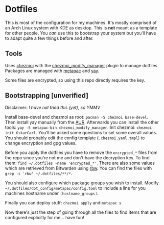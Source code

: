 # Dotfiles

This is most of the configuration for my machines.
It's mostly comprised of an Arch Linux system with KDE as desktop.
This is **not** meant as a template for other people.
You _can_ use this to bootstrap your system but you'll have to adapt quite a few things before and after.

## Tools

Uses [chezmoi](https://www.chezmoi.io/) with the [chezmoi_modify_manager](https://vorpalblade.github.io/chezmoi_modify_manager/index.html) plugin to manage dotfiles.
Packages are managed with [metapac](https://github.com/ripytide/metapac) and [yay](https://github.com/Jguer/yay).

Some files are encrypted, so using this repo directly requires the key.

## Bootstrapping \[unverified\]

Disclaimer: _I have not tried this (yet), so YMMV_

Install base-devel and chezmoi as root: `pacman -S chezmoi base-devel`.
Then install yay manually from the [AUR](https://aur.archlinux.org/packages/yay-bin).
Afterwards you can install the other tools: `yay -S metapac-bin chezmoi_modify_manager`.
Init chezmoi: `chezmoi init OskarCarl`.
You'll be asked some questions to set some overall values. You should probably edit the config template (`.chezmoi.yaml.tmpl`) to change encryption and gpg values.

Before you apply the dotfiles you have to remove the `encrypted_*` files from the repo since you're not me and don't have the decryption key.
To find them: `find ~/.dotfiles -name 'encrypted_*'`.
There are also some values which are retrieved from Bitwarden using [rbw](https://github.com/doy/rbw). You can find the files with `grep -s 'rbw' ~/.dotfiles/**/*`.

You should also configure which package groups you wish to install.
Modify `~/.dotfiles/dot_config/metapac/config.toml` to include a line for you machines hostname under `[hostname_groups]`.

Finally you can deploy stuff: `chezmoi apply` and `metapac s`

Now there's just the step of going through all the files to find items that are configured explicitly for me... have fun!
